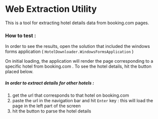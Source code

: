 # Web Extraction Utility

This is a tool for extracting hotel details data from booking.com pages. 

### How to test :
   In order to see the results, open the solution that included the windows forms application 
   ( `HotelDownloader.WindowsFormsApplication` )
   
   On initial loading, the application will render the page corresponding to a specific hotel from booking.com .
   To see the hotel details, hit the button placed below.
   
#####   In order to extract details for other hotels :
   1. get the url that corresponds to that hotel on booking.com
   2. paste the url in the navigation bar and hit `Enter` key : this will load the page in the left part of the screen
   3. hit the button to parse the hotel details
